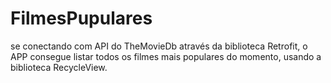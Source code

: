 # FilmesPupulares
se conectando com API do TheMovieDb através da biblioteca Retrofit, o APP consegue listar todos os filmes mais populares do momento, usando a biblioteca RecycleView.
